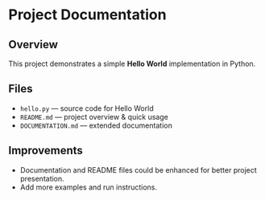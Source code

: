 # Project Documentation

## Overview
This project demonstrates a simple **Hello World** implementation in Python.

## Files
- `hello.py` — source code for Hello World
- `README.md` — project overview & quick usage
- `DOCUMENTATION.md` — extended documentation

## Improvements
- Documentation and README files could be enhanced for better project presentation.
- Add more examples and run instructions.
